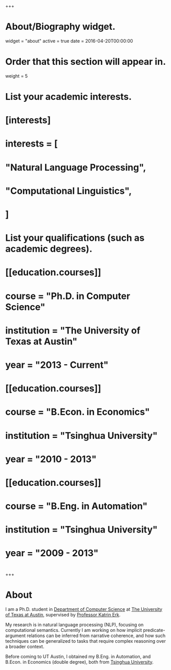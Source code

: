 +++
# About/Biography widget.
widget = "about"
active = true
date = 2016-04-20T00:00:00

# Order that this section will appear in.
weight = 5

# List your academic interests.
# [interests]
#   interests = [
#     "Natural Language Processing",
#     "Computational Linguistics",
#   ]

# List your qualifications (such as academic degrees).
# [[education.courses]]
#   course = "Ph.D. in Computer Science"
#   institution = "The University of Texas at Austin"
#   year = "2013 - Current"
# 
# [[education.courses]]
#   course = "B.Econ. in Economics"
#   institution = "Tsinghua University"
#   year = "2010 - 2013"
# 
# [[education.courses]]
#   course = "B.Eng. in Automation"
#   institution = "Tsinghua University"
#   year = "2009 - 2013"
#  
+++

# About

I am a Ph.D. student in [Department of Computer Science](https://www.cs.utexas.edu) at [The University of Texas at Austin](https://www.utexas.edu), supervised by [Professor Katrin Erk](http://www.katrinerk.com).

My research is in natural language processing (NLP), focusing on computational semantics. Currently I am working on how implicit predicate-argument relations can be inferred from narrative coherence, and how such techniques can be generalized to tasks that require complex reasoning over a broader context.

Before coming to UT Austin, I obtained my B.Eng. in Automation, and B.Econ. in Economics (double degree), both from [Tsinghua University](http://www.tsinghua.edu.cn).
